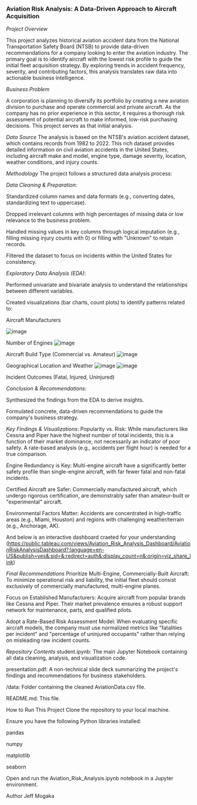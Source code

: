 ### Aviation Risk Analysis: A Data-Driven Approach to Aircraft Acquisition
*Project Overview*

This project analyzes historical aviation accident data from the National Transportation Safety Board (NTSB) to provide data-driven recommendations for a company looking to enter the aviation industry. The primary goal is to identify aircraft with the lowest risk profile to guide the initial fleet acquisition strategy. By exploring trends in accident frequency, severity, and contributing factors, this analysis translates raw data into actionable business intelligence.

*Business Problem*

A corporation is planning to diversify its portfolio by creating a new aviation division to purchase and operate commercial and private aircraft. As the company has no prior experience in this sector, it requires a thorough risk assessment of potential aircraft to make informed, low-risk purchasing decisions. This project serves as that initial analysis.

*Data Source*
The analysis is based on the NTSB's aviation accident dataset, which contains records from 1982 to 2022. This rich dataset provides detailed information on civil aviation accidents in the United States, including aircraft make and model, engine type, damage severity, location, weather conditions, and injury counts.

*Methodology*
The project follows a structured data analysis process:

*Data Cleaning & Preparation*:

Standardized column names and data formats (e.g., converting dates, standardizing text to uppercase).

Dropped irrelevant columns with high percentages of missing data or low relevance to the business problem.

Handled missing values in key columns through logical imputation (e.g., filling missing injury counts with 0) or filling with "Unknown" to retain records.

Filtered the dataset to focus on incidents within the United States for consistency.

*Exploratory Data Analysis (EDA)*:

Performed univariate and bivariate analysis to understand the relationships between different variables.

Created visualizations (bar charts, count plots) to identify patterns related to:

Aircraft Manufacturers

![image](https://github.com/user-attachments/assets/cdabfd4d-cb05-47c0-82d0-e5c9ff9f021d)

Number of Engines
![image](https://github.com/user-attachments/assets/c68dba5b-72dd-4d06-bb2d-ac02c0ba0c10)


Aircraft Build Type (Commercial vs. Amateur)
![image](https://github.com/user-attachments/assets/2092b074-fb43-475e-8966-91e39a9f24a1)


Geographical Location and Weather
![image](https://github.com/user-attachments/assets/31cc8d25-d7bf-4834-b5f9-67cf2cd7e05a)
![image](https://github.com/user-attachments/assets/a9f5e4b7-58ab-4afe-be32-22940d448e86)


Incident Outcomes (Fatal, Injured, Uninjured)

*Conclusion & Recommendations*:

Synthesized the findings from the EDA to derive insights.

Formulated  concrete, data-driven recommendations to guide the company's business strategy.

*Key Findings & Visualizations*:
Popularity vs. Risk: While manufacturers like Cessna and Piper have the highest number of total incidents, this is a function of their market dominance, not necessarily an indicator of poor safety. A rate-based analysis (e.g., accidents per flight hour) is needed for a true comparison.

Engine Redundancy is Key: Multi-engine aircraft have a significantly better safety profile than single-engine aircraft, with far fewer fatal and non-fatal incidents.

Certified Aircraft are Safer: Commercially manufactured aircraft, which undergo rigorous  certification, are demonstrably safer than amateur-built or "experimental" aircraft.

Environmental Factors Matter: Accidents are concentrated in high-traffic areas (e.g., Miami, Houston) and regions with challenging weather/terrain (e.g., Anchorage, AK).

And below is an interactive dashboard craeted for your understanding
(https://public.tableau.com/views/Aviation_Risk_Analysis_Dashboard/AviationRiskAnalysisDashboard?:language=en-US&publish=yes&:sid=&:redirect=auth&:display_count=n&:origin=viz_share_link)

*Final Recommendations*
Prioritize Multi-Engine, Commercially-Built Aircraft: To minimize operational risk and liability, the initial fleet should consist exclusively of commercially manufactured, multi-engine planes.

Focus on Established Manufacturers: Acquire aircraft from popular brands like Cessna and Piper. Their market prevalence ensures a robust support network for maintenance, parts, and qualified pilots.

Adopt a Rate-Based Risk Assessment Model: When evaluating specific aircraft models, the company must use normalized metrics like "fatalities per incident" and "percentage of uninjured occupants" rather than relying on misleading raw incident counts.

*Repository Contents*
student.ipynb: The main Jupyter Notebook containing all data cleaning, analysis, and visualization code.

presentation.pdf: A non-technical slide deck summarizing the project's findings and recommendations for business stakeholders.

/data: Folder containing the cleaned AviationData.csv file.

README.md: This file.

How to Run This Project
Clone the repository to your local machine.

Ensure you have the following Python libraries installed:

pandas

numpy

matplotlib

seaborn

Open and run the Aviation_Risk_Analysis.ipynb notebook in a Jupyter environment.

Author
Jeff Mogaka


